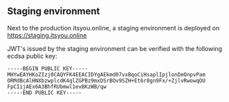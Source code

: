 ## Staging environment

Next to the production itsyou.online, a staging environment is deployed on https://staging.itsyou.online

JWT's issued by the staging environment can be verified with the following ecdsa public key:

```
-----BEGIN PUBLIC KEY-----
MHYwEAYHKoZIzj0CAQYFK4EEACIDYgAEkmd07vxBqoCiHsaplIpjlonDeOnpvPam
ORMdBcAlHNXbzwplcdK4qlZGPBz9mxDSrBOv9SZH+Et6r8gn9Fx/+ZjlvRwowqOU
FpCIijAEx6A3BhfRUbmwl1evBKzWB/qw
-----END PUBLIC KEY-----
```
